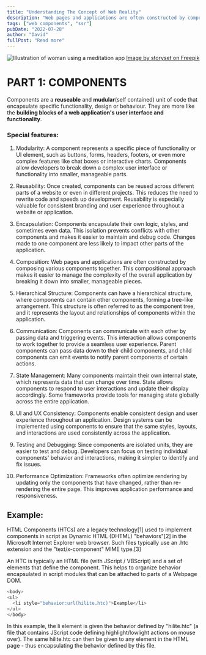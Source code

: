 ```yaml
---
title: "Understanding The Concept of Web Reality"
description: "Web pages and applications are often constructed by composing various components together. Components can communicate with each other by passing data and triggering events"
tags: ["web components", "ssr"]
pubDate: "2022-07-28"
author: "David"
fullPost: "Read more"
---
```


![Illustration of woman using a meditation app](/assets/web-components.jpg)
[Image by storyset on Freepik](href="https://www.freepik.com/free-vector/low-code-development-concept-illustration_18407473.htm#page=3&query=web%20component&position=18&from_view=keyword&track=ais")

# PART 1: COMPONENTS
Components are a **reuseable** and **mudular**(self contained) unit of code that encapsulate specific functionality, design or behaviour. They are more like the **building blocks of a web application's user interface and functionality**.


### Special features:
1. Modularity:
A component represents a specific piece of functionality or UI element, such as buttons, forms, headers, footers, or even more complex features like chat boxes or interactive charts. Components allow developers to break down a complex user interface or functionality into smaller, manageable parts.
2. Reusability:
Once created, components can be reused across different parts of a website or even in different projects. This reduces the need to rewrite code and speeds up development. Reusability is especially valuable for consistent branding and user experience throughout a website or application.
3. Encapsulation:
Components encapsulate their own logic, styles, and sometimes even data. This isolation prevents conflicts with other components and makes it easier to maintain and debug code. Changes made to one component are less likely to impact other parts of the application.
4. Composition:
Web pages and applications are often constructed by composing various components together. This compositional approach makes it easier to manage the complexity of the overall application by breaking it down into smaller, manageable pieces.
5. Hierarchical Structure:
Components can have a hierarchical structure, where components can contain other components, forming a tree-like arrangement. This structure is often referred to as the component tree, and it represents the layout and relationships of components within the application.
6. Communication:
Components can communicate with each other by passing data and triggering events. This interaction allows components to work together to provide a seamless user experience. Parent components can pass data down to their child components, and child components can emit events to notify parent components of certain actions.
7. State Management:
Many components maintain their own internal state, which represents data that can change over time. State allows components to respond to user interactions and update their display accordingly. Some frameworks provide tools for managing state globally across the entire application.
8. UI and UX Consistency:
Components enable consistent design and user experience throughout an application. Design systems can be implemented using components to ensure that the same styles, layouts, and interactions are used consistently across the application.
9. Testing and Debugging:
Since components are isolated units, they are easier to test and debug. Developers can focus on testing individual components' behavior and interactions, making it simpler to identify and fix issues.

10. Performance Optimization:
Frameworks often optimize rendering by updating only the components that have changed, rather than re-rendering the entire page. This improves application performance and responsiveness.


## Example:
HTML Components (HTCs) are a legacy technology[1] used to implement components in script as Dynamic HTML (DHTML) "behaviors"[2] in the Microsoft Internet Explorer web browser. Such files typically use an .htc extension and the "text/x-component" MIME type.[3]

An HTC is typically an HTML file (with JScript / VBScript) and a set of elements that define the component. This helps to organize behavior encapsulated in script modules that can be attached to parts of a Webpage DOM.



```js
<body>
<ul>
  <li style="behavior:url(hilite.htc)">Example</li>
</ul>
</body>
```


In this example, the li element is given the behavior defined by "hilite.htc" (a file that contains JScript code defining highlight/lowlight actions on mouse over). The same hilite.htc can then be given to any element in the HTML page - thus encapsulating the behavior defined by this file.

